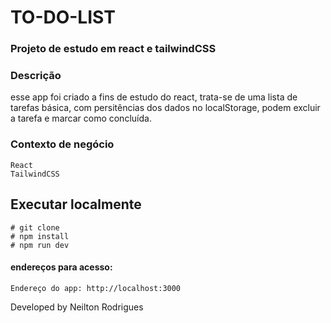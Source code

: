 # TO-DO-LIST
### Projeto de estudo em react e tailwindCSS

### Descrição
esse app foi criado a fins de estudo do react, trata-se de uma lista de tarefas básica, com persitências dos dados no localStorage, podem excluir a tarefa e marcar como concluída.

### Contexto de negócio
```
React
TailwindCSS
```


## Executar localmente
```
# git clone
# npm install
# npm run dev
```


#### endereços para acesso:
```
Endereço do app: http://localhost:3000
```

Developed by Neilton Rodrigues